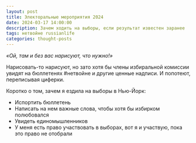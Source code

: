 ```yaml
---
layout: post
title: Электоральные мероприятия 2024
date: 2024-03-17 14:00:00
description: Зачем ходить на выборы, если результат известен заранее
tags: нетвойне russianlife 
categories: thought-posts
---
```

*«Ой, там и без вас нарисуют, что нужно!»* 

Нарисовать-то нарисуют, но зато хотя бы члены избиральной комиссии увидят на бюллетенях #нетвойне и другие ценные надписи. И попотеют, переписывая циферки.

Коротко о том, зачем я ездила на выборы в Нью-Йорк:
- Испортить бюллетень
- Написать на нем важные слова, чтобы хотя бы избирком полюбовался
- Увидеть единомышленников
- У меня есть право участвовать в выборах, вот я и участвую, пока это право не отобрали
